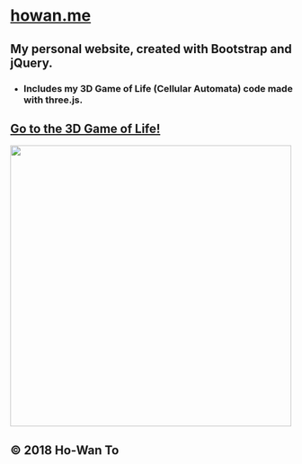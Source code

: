 # [howan.me](http://www.howan.me/ "Ho-Wan's Website")

## My personal website, created with Bootstrap and jQuery.

- ### Includes my 3D Game of Life (Cellular Automata) code made with three.js.

## [Go to the 3D Game of Life!](http://www.howan.me/comp/3dca.html)

<img src="https://raw.githubusercontent.com/Ho-Wan/howan.me/master/img/3dca_scr1.JPG" style="width: 500px"/>

## © 2018 Ho-Wan To